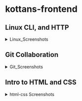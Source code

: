 # kottans-frontend
## Linux CLI, and HTTP
<details>
    <summary>Linux_Screenshots</summary>

![linux-1](./task_linux_cli/linux-1.png)

![linux-2](./task_linux_cli/linux-2.png)

![linux-3](./task_linux_cli/linux-3.png)

![linux-4](./task_linux_cli/linux-4.png)
</details>

## Git Collaboration
<details>
    <summary>Git_Screenshots</summary>

![git-1](./task_git_collaboration/git-1.png)

![git-2](./task_git_collaboration/git-2.png)
</details>

## Intro to HTML and CSS

<details>
    <summary> html-css Screenshots</summary>

  ![html-1](./task_html_css_intro/html-css-1.png)

  ![html-2](./task_html_css_intro/html_css-2.png)  

  ![html-3](./task_html_css_intro/html_css-3.png)
</details>    